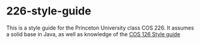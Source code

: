 # 226-style-guide

This is a style guide for the Princeton University class COS 226. It assumes a solid base in Java, as well as knowledge of the [COS 126 Style guide]()
